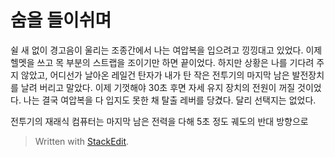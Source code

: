 # 숨을 들이쉬며
쉴 새 없이 경고음이 울리는 조종간에서 나는 여압복을 입으려고 낑낑대고 있었다. 이제 헬멧을 쓰고 목 부분의 스트랩을 조이기만 하면 끝이었다. 하지만 상황은 나를 기다려 주지 않았고, 어디선가 날아온 레일건 탄자가 내가 탄 작은 전투기의 마지막 남은 발전장치를 날려 버리고 말았다. 이제 기껏해야 30초 후면 자세 유지 장치의 전원이 꺼질 것이었다. 나는 결국 여압복을 다 입지도 못한 채 탈출 레버를 당겼다. 달리 선택지는 없었다.

전투기의 재래식 컴퓨터는 마지막 남은 전력을 다해 5초 정도 궤도의 반대 방향으로 


> Written with [StackEdit](https://stackedit.io/).
<!--stackedit_data:
eyJoaXN0b3J5IjpbNzg0MTkyNzEzXX0=
-->